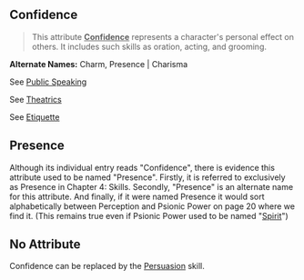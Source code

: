 Confidence
----------

> This attribute <ins>__Confidence__</ins> represents a character's personal effect on others. It includes such skills as oration, acting, and grooming.

__Alternate Names:__ Charm, <span title='Adventure'>Presence</span> | <span title='Fantasy'>Charisma</span>

See [Public Speaking](Persuasion.md#public-speaking)

See [Theatrics](Persuasion.md#theatrics)

See [Etiquette](Persuasion.md#etiquette)

Presence
--------

Although its individual entry reads "Confidence", there is evidence this attribute used to be named "Presence". Firstly, it is referred to exclusively as Presence in Chapter 4: Skills. Secondly, "Presence" is an alternate name for this attribute. And finally, if it were named Presence it would sort alphabetically between Perception and Psionic Power on page 20 where we find it. (This remains true even if Psionic Power used to be named "[Spirit](PsionicPower.md)")

No Attribute
------------

Confidence can be replaced by the [Persuasion](Persuasion.md) skill.
